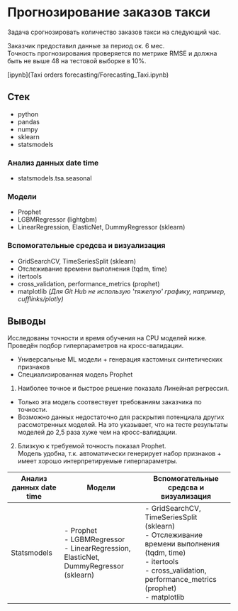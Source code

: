 #  Прогнозирование заказов такси

Задача срогнозировать количество заказов такси на следующий час. 
 
Заказчик предоставил данные за период ок. 6 мес.  
Точность прогнозирования проверяется по метрике RMSE и должна быть не выше 48 на тестовой выборке в 10%.  

[ipynb](Taxi orders forecasting/Forecasting_Taxi.ipynb)

## Стек

- python
- pandas
- numpy
- sklearn
- statsmodels

### Анализ данных date time
- statsmodels.tsa.seasonal

### Модели
- Prophet
- LGBMRegressor (lightgbm)
- LinearRegression, ElasticNet, DummyRegressor (sklearn)

### Вспомогательные средсва и визуализация
- GridSearchCV, TimeSeriesSplit (sklearn)
- Отслеживание времени выполнения (tqdm, time)
- itertools
- cross_validation, performance_metrics (prophet)
- matplotlib *(Для Git Hub не использую 'тяжелую' графику, например, cufflinks/plotly)*

## Выводы

Исследованы точности и время обучения на CPU моделей ниже.  
Проведён подбор гиперпараметров на кросс-валидации.
- Универсальные ML модели + генерация кастомных синтетических признаков
- Специализированная модель Prophet

1. Наиболее точное и быстрое решение показала Линейная регрессия.
  - Только эта модель соотвествует требованиям заказчика по точности.
  - Возможно данных недостаточно для раскрытия потенциала других рассмотренных моделей. 
    На это указывает, что на тесте результаты моделей до 2,5 раза хуже чем на кросс-валидации.  

2. Близкую к требуемой точность показал Prophet.  
   Модель удобна, т.к. автоматически генерирует набор признаков + имеет хорошо интерпретируемые гиперпараметры.

| Анализ данных date time | Модели | Вспомогательные средсва и визуализация |
| ----------------------- | ------ | -------------------------------------- |
| Statsmodels | - Prophet <br/> - LGBMRegressor <br/> - LinearRegression, ElasticNet, DummyRegressor (sklearn) | - GridSearchCV, TimeSeriesSplit (sklearn) <br/> - Отслеживание времени выполнения (tqdm, time) <br/> - itertools <br/>  - cross_validation, performance_metrics (prophet) <br/> - matplotlib  
